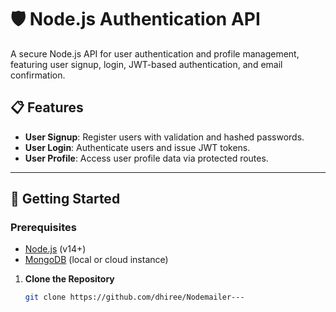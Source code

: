 # 🛡️ Node.js Authentication API

A secure Node.js API for user authentication and profile management, featuring user signup, login, JWT-based authentication, and email confirmation.

## 📋 Features

- **User Signup**: Register users with validation and hashed passwords.
- **User Login**: Authenticate users and issue JWT tokens.
- **User Profile**: Access user profile data via protected routes.

---

## 🚀 Getting Started

### Prerequisites

- [Node.js](https://nodejs.org/) (v14+)
- [MongoDB](https://www.mongodb.com/) (local or cloud instance)


1. **Clone the Repository**

   ```bash
   git clone https://github.com/dhiree/Nodemailer---


